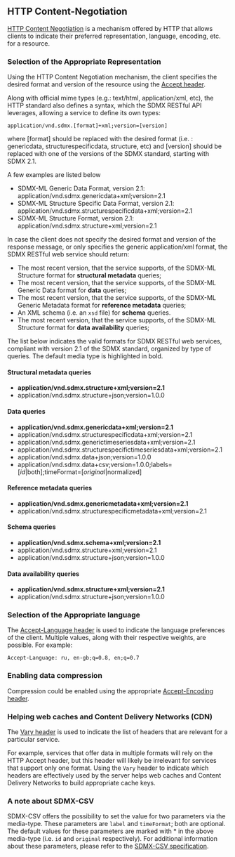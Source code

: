 ## HTTP Content-Negotiation

[HTTP Content Negotiation](http://www.w3.org/Protocols/rfc2616/rfc2616-sec12.html) is a mechanism offered by HTTP that allows clients to indicate their preferred representation, language, encoding, etc. for a resource.

### Selection of the Appropriate Representation

Using the HTTP Content Negotiation mechanism, the client specifies the desired format and version of the resource using the [Accept header](http://www.w3.org/Protocols/rfc2616/rfc2616-sec14.html).

Along with official mime types (e.g.: text/html, application/xml, etc), the HTTP standard also defines a syntax, which the SDMX RESTful API leverages, allowing a service to define its own types:

    application/vnd.sdmx.[format]+xml;version=[version]

where [format] should be replaced with the desired format (i.e. : genericdata, structurespecificdata, structure, etc) and [version] should be replaced with one of the versions of the SDMX standard, starting with SDMX 2.1.

A few examples are listed below

- SDMX-ML Generic Data Format, version 2.1: application/vnd.sdmx.genericdata+xml;version=2.1
- SDMX-ML Structure Specific Data Format, version 2.1: application/vnd.sdmx.structurespecificdata+xml;version=2.1
- SDMX-ML Structure Format, version 2.1: application/vnd.sdmx.structure+xml;version=2.1

In case the client does not specify the desired format and version of the response message, or only specifies the generic application/xml format, the SDMX RESTful web service should return:

- The most recent version, that the service supports, of the SDMX-ML Structure format for **structural metadata** queries;
- The most recent version, that the service supports, of the SDMX-ML Generic Data format for **data** queries;
- The most recent version, that the service supports, of the SDMX-ML Generic Metadata format for **reference metadata** queries;
- An XML schema (i.e. an `xsd` file) for **schema** queries.
- The most recent version, that the service supports, of the SDMX-ML Structure format for **data availability** queries;

The list below indicates the valid formats for SDMX RESTful web services, compliant with version 2.1 of the SDMX standard, organized by type of queries. The default media type is highlighted in bold.

#### Structural metadata queries

- **application/vnd.sdmx.structure+xml;version=2.1**
- application/vnd.sdmx.structure+json;version=1.0.0

#### Data queries

- **application/vnd.sdmx.genericdata+xml;version=2.1**
- application/vnd.sdmx.structurespecificdata+xml;version=2.1
- application/vnd.sdmx.generictimeseriesdata+xml;version=2.1
- application/vnd.sdmx.structurespecifictimeseriesdata+xml;version=2.1
- application/vnd.sdmx.data+json;version=1.0.0
- application/vnd.sdmx.data+csv;version=1.0.0;labels=[*id*|both];timeFormat=[*original*|normalized]
    
#### Reference metadata queries    
  
- **application/vnd.sdmx.genericmetadata+xml;version=2.1**
- application/vnd.sdmx.structurespecificmetadata+xml;version=2.1
    
#### Schema queries    

- **application/vnd.sdmx.schema+xml;version=2.1**
- application/vnd.sdmx.structure+xml;version=2.1
- application/vnd.sdmx.structure+json;version=1.0.0

#### Data availability queries

- **application/vnd.sdmx.structure+xml;version=2.1**
- application/vnd.sdmx.structure+json;version=1.0.0
    
### Selection of the Appropriate language

The [Accept-Language header](http://www.w3.org/Protocols/rfc2616/rfc2616-sec14.html) is used to indicate the language preferences of the client. Multiple values, along with their respective weights, are possible. For example:

```
Accept-Language: ru, en-gb;q=0.8, en;q=0.7
```

### Enabling data compression

Compression could be enabled using the appropriate [Accept-Encoding header](http://www.w3.org/Protocols/rfc2616/rfc2616-sec14.html).

### Helping web caches and Content Delivery Networks (CDN)

The [Vary header](http://www.w3.org/Protocols/rfc2616/rfc2616-sec14.html) is used to indicate the list of headers that are relevant for a particular service.

For example, services that offer data in multiple formats will rely on the HTTP Accept header, but this header will likely be irrelevant for services that support only one format. Using the `Vary` header to indicate which headers are effectively used by the server helps web caches and Content Delivery Networks to build appropriate cache keys.

### A note about SDMX-CSV

SDMX-CSV offers the possibility to set the value for two parameters via the media-type. These parameters are `label` and `timeFormat`; both are optional. The default values for these parameters are marked with * in the above media-type (i.e. `id` and `original` respectively). For additional information about these parameters, please refer to the [SDMX-CSV specification](https://sdmx.org/?sdmx_news=sdmx-csv-format-specifications-just-released).
